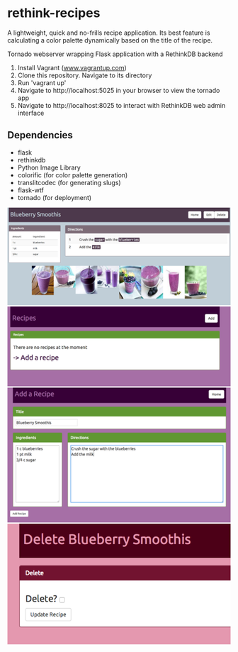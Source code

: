 rethink-recipes
===============================
A lightweight, quick and no-frills recipe application. Its best feature is calculating a color palette dynamically based on the title of the recipe.

Tornado webserver wrapping Flask application with a RethinkDB backend

1. Install Vagrant (www.vagrantup.com)
2. Clone this repository. Navigate to its directory
3. Run 'vagrant up'
4. Navigate to http://localhost:5025 in your browser to view the tornado app
5. Navigate to http://localhost:8025 to interact with RethinkDB web admin interface

Dependencies
------------
 - flask
 - rethinkdb
 - Python Image Library
 - colorific (for color palette generation)
 - translitcodec (for generating slugs)
 - flask-wtf
 - tornado (for deployment)

![Screenshot1](https://raw.githubusercontent.com/z3ugma/rethink-recipes/master/screenshot1.png)
![Screenshot2](https://raw.githubusercontent.com/z3ugma/rethink-recipes/master/screenshot2.png)
![Screenshot3](https://raw.githubusercontent.com/z3ugma/rethink-recipes/master/screenshot3.png)
![Screenshot4](https://raw.githubusercontent.com/z3ugma/rethink-recipes/master/screenshot4.png)


